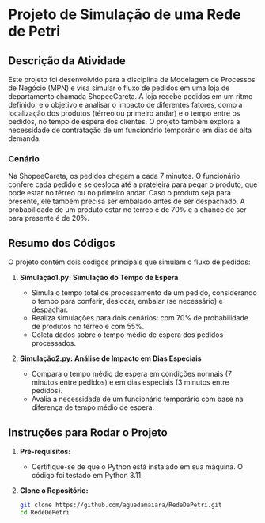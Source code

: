 # Projeto de Simulação de uma Rede de Petri
## Descrição da Atividade
Este projeto foi desenvolvido para a disciplina de Modelagem de Processos de Negócio (MPN) e visa simular o fluxo de pedidos em uma loja de departamento chamada ShopeeCareta. A loja recebe pedidos em um ritmo definido, e o objetivo é analisar o impacto de diferentes fatores, como a localização dos produtos (térreo ou primeiro andar) e o tempo entre os pedidos, no tempo de espera dos clientes. O projeto também explora a necessidade de contratação de um funcionário temporário em dias de alta demanda.

### Cenário
Na ShopeeCareta, os pedidos chegam a cada 7 minutos. O funcionário confere cada pedido e se desloca até a prateleira para pegar o produto, que pode estar no térreo ou no primeiro andar. Caso o produto seja para presente, ele também precisa ser embalado antes de ser despachado. A probabilidade de um produto estar no térreo é de 70% e a chance de ser para presente é de 20%.

## Resumo dos Códigos
O projeto contém dois códigos principais que simulam o fluxo de pedidos:

1. **Simulação1.py: Simulação do Tempo de Espera**
   - Simula o tempo total de processamento de um pedido, considerando o tempo para conferir, deslocar, embalar (se necessário) e despachar.
   - Realiza simulações para dois cenários: com 70% de probabilidade de produtos no térreo e com 55%.
   - Coleta dados sobre o tempo médio de espera dos pedidos processados.

2. **Simulação2.py: Análise de Impacto em Dias Especiais**
   - Compara o tempo médio de espera em condições normais (7 minutos entre pedidos) e em dias especiais (3 minutos entre pedidos).
   - Avalia a necessidade de um funcionário temporário com base na diferença de tempo médio de espera.

## Instruções para Rodar o Projeto

1. **Pré-requisitos:**
   - Certifique-se de que o Python está instalado em sua máquina. O código foi testado em Python 3.11.

2. **Clone o Repositório:**
   ```bash
   git clone https://github.com/aguedamaiara/RedeDePetri.git
   cd RedeDePetri
